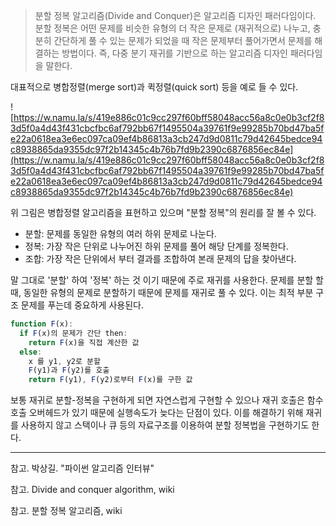 > 분할 정복 알고리즘(Divide and Conquer)은 알고리즘 디자인 패러다임이다. 분할 정복은 어떤 문제를 비슷한 유형의 더 작은 문제로 (재귀적으로) 나누고, 충분히 간단하게 풀 수 있는 문제가 되었을 때 작은 문제부터 풀어가면서 문제를 해결하는 방법이다.
즉, 다중 분기 재귀를 기반으로 하는 알고리즘 디자인 패러다임을 말한다.

대표적으로 병합정렬(merge sort)과 퀵정렬(quick sort) 등을 예로 들 수 있다. 

![https://w.namu.la/s/419e886c01c9cc297f60bff58048acc56a8c0e0b3cf2f83d5f0a4d43f431cbcfbc6af792bb67f1495504a39761f9e99285b70bd47ba5fe22a0618ea3e6ec097ca09ef4b86813a3cb247d9d0811c79d42645bedce94c8938865da9355dc97f2b14345c4b76b7fd9b2390c6876856ec84e](https://w.namu.la/s/419e886c01c9cc297f60bff58048acc56a8c0e0b3cf2f83d5f0a4d43f431cbcfbc6af792bb67f1495504a39761f9e99285b70bd47ba5fe22a0618ea3e6ec097ca09ef4b86813a3cb247d9d0811c79d42645bedce94c8938865da9355dc97f2b14345c4b76b7fd9b2390c6876856ec84e)

위 그림은 병합정렬 알고리즘을 표현하고 있으며 "분할 정복"의 원리를 잘 볼 수 있다.

- 분할: 문제를 동일한 유형의 여러 하위 문제로 나눈다.
- 정복: 가장 작은 단위로 나누어진 하위 문제를 풀어 해당 단계를 정복한다.
- 조합: 가장 작은 단위에서 부터 결과를 조합하여 본래 문제의 답을 찾아낸다.

말 그대로 '분할' 하여 '정복' 하는 것 이기 때문에 주로 재귀를 사용한다. 문제를 분할 할 때, 동일한 유형의 문제로 분할하기 때문에 문제를 재귀로 풀 수 있다. 이는 최적 부분 구조 문제를 푸는데 중요하게 사용된다.

```jsx
function F(x):
  if F(x)의 문제가 간단 then:
    return F(x)을 직접 계산한 값
  else:
    x 를 y1, y2로 분할
    F(y1)과 F(y2)를 호출
    return F(y1), F(y2)로부터 F(x)를 구한 값
```

보통 재귀로 분할-정복을 구현하게 되면 자연스럽게 구현할 수 있으나 재귀 호출은 함수호출 오버헤드가 있기 때문에 실행속도가 늦다는 단점이 있다. 이를 해결하기 위해 재귀를 사용하지 않고 스택이나 큐 등의 자료구조를 이용하여 분할 정복법을 구현하기도 한다.

---

참고. 박상길. "파이썬 알고리즘 인터뷰"

참고. Divide and conquer algorithm, wiki

참고. 분할 정복 알고리즘, wiki